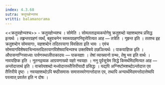 ```yaml
---
index: 4.3.68
sutra: क्रतुयज्ञेभ्यश्च
vritti: balamanorama
---
```


<<क्रतुयज्ञेभ्यश्च>> - क्रतुयज्ञेभ्यश्च । सोमेति । सोमलताद्रव्यकयोगेषु क्रतुशब्दो यज्ञशब्दश्च प्रसिद्ध इत्यर्थः । तह्र्रन्तरग्रहणं व्यर्थं, बहुवचनेन स्वरूपग्रहणनिवृत्तेरित्यत आह — तत्रेति । गृह्रन्त इति । ततश्च इह क्रतुशब्देन सोमयागाः, यज्ञशब्देन तदितरयागा विवक्षिता इति भावः । एवंच सोमयागविशेषवाचिभ्यस्तदितरयागविशेषवाचिभ्यश्च उक्तविषये ठछञित्यर्थः । पाकयाज्ञिक इति । औपासनाग्निसाध्याः पार्वणस्थालीपाकादयः — पाकयज्ञाः । तेषां व्याख्यानो ग्रन्थः, तेषु भव इति वार्थः । नावयज्ञिक इति । नूतनद्रव्यक आग्रयणाख्यो यज्ञो नवयज्ञः । ननु पूर्वसूत्रेम सिद्धे किमर्थमिदमित्यत आह — अन्तोदात्तार्थ इति । वाचपेयशब्दो मध्योदात्तस्तैत्तिरीयादौ प्रसिद्धः । यद्यपि अग्निष्टोमशब्दोऽन्तोदात्त एव तैत्तिरीये दृष्टः । नवयज्ञशब्दोऽपि षष्ठीसमासः समासस्वरेणान्तोदात्त एव, तथापि अन्यार्थमिदमन्तोदात्तेष्वपि परत्वात् प्रवर्तत इति न दोषः । 
